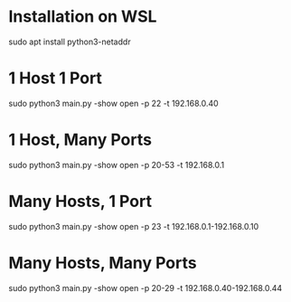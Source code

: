 # Installation on WSL
sudo apt install python3-netaddr

# 1 Host 1 Port
sudo python3 main.py -show open -p 22 -t 192.168.0.40

# 1 Host, Many Ports
sudo python3 main.py -show open -p 20-53 -t 192.168.0.1

# Many Hosts, 1 Port
sudo python3 main.py -show open -p 23 -t 192.168.0.1-192.168.0.10

# Many Hosts, Many Ports
sudo python3 main.py -show open -p 20-29 -t 192.168.0.40-192.168.0.44